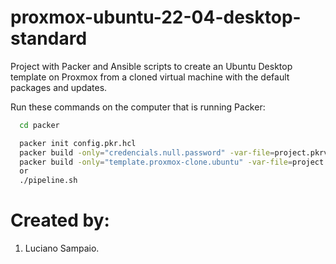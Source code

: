# proxmox-ubuntu-22-04-desktop-standard
Project with Packer and Ansible scripts to create an Ubuntu Desktop template on Proxmox from a cloned virtual machine with the default packages and updates.

Run these commands on the computer that is running Packer:

```bash
  cd packer

  packer init config.pkr.hcl
  packer build -only="credencials.null.password" -var-file=project.pkrvars.hcl clone/.
  packer build -only="template.proxmox-clone.ubuntu" -var-file=project.pkrvars.hcl clone/.
  or 
  ./pipeline.sh
```

# Created by: 

1. Luciano Sampaio.
